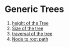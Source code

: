 # Generic Trees

1. [height of the Tree](./height.cpp)
2. [Size of the tree](./size.cpp)
3. [traversal of the tree](./traversal.cpp)
4. [Node to root path](./node_to_root_path.cpp)